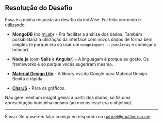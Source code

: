 Resolução do Desafio
---------------------

Essa é a minha resposta ao desafio da indWise. Foi feita correndo e utilizando:

* **MongoDB** (no [mLab](https://mlab.com/)) - Pra facilitar a análise dos dados. Também possibilitaria a utilização da interface com novos dados de forma bem simples (e porque era só usar um ``mongoimport --jsonArray`` e começar a brincar).

* **Node.js** (com **Sails** e **Angular**) - A linguagem é porque eu gosto. Os frameworks é só porque vocês sugeriram mesmo.

* **[Material Design Lite](https://getmdl.io/)** - A library css da Google para Material Design. Bonita e rápida.

* **[CharJS](http://www.chartjs.org/)** - Para os gráficos.

Não gerei nenhum insight genial a partir dos dados, só fiz uma apresentação bonitinha mesmo (ao menos esse era o objetivo).


--------------------------
É isso. Se quiserem falar comigo eu respondo no gabriel@multiverso.me.
